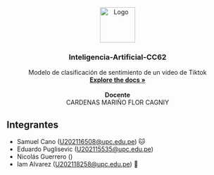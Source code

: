 <!-- HEADER PROJECT LOGO -->
<div align="center">
  <a href="https://github.com/SamuelCano03/Inteligencia-Artificial-CC62.git">
    <img src="images/upcLogo.png" alt="Logo" width="80" height="80">
  </a>

  <h3 align="center">Inteligencia-Artificial-CC62</h3>

  <p align="center">
    Modelo de clasificación de sentimiento de un video de Tiktok
    <br/>
    <a href="https://github.com/SamuelCano03/Inteligencia-Artificial-CC62.git"><strong>Explore the docs »</strong></a>
    <br/>
    <br/>
    <strong>Docente</strong>
    <br/>
    CARDENAS MARIÑO FLOR CAGNIY
  </p>
</div>

<!-- TEAM MEMBERS -->
## Integrantes

- Samuel Cano (U202116508@upc.edu.pe) 🐱
- Eduardo Puglisevic (U202115535@upc.edu.pe)
- Nicolás Guerrero ()
- Iam Alvarez (U202118258@upc.edu.pe) 🏀